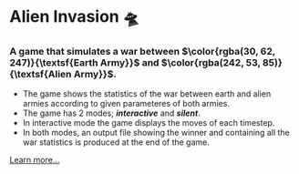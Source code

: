 # Alien Invasion :flying_saucer:

### A game that simulates a war between $\color{rgba(30, 62, 247)}{\textsf{Earth Army}}$ and $\color{rgba(242, 53, 85)}{\textsf{Alien Army}}$.

- The game shows the statistics of the war between earth and alien armies according to given parameteres of both armies.
- The game has 2 modes; ***interactive*** and ***silent***.
- In interactive mode the game displays the moves of each timestep.
- In both modes, an output file showing the winner and containing all the war statistics is produced at the end of the game.

[Learn more...](https://docs.google.com/document/d/1ck__SLPvKN5DF3HxUoaG6dNM_42xdNcQObSbbQX36Zc/edit)

